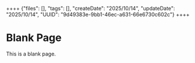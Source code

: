++++
{"files": [], "tags": [], "createDate": "2025/10/14", "updateDate": "2025/10/14", "UUID": "9d49383e-9bb1-46ec-a631-66e6730c602c"}
++++

# Blank Page
This is a blank page.
